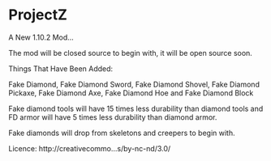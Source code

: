 ProjectZ
========

A New 1.10.2 Mod...

The mod will be closed source to begin with, it will be open source soon.

Things That Have Been Added:

Fake Diamond, Fake Diamond Sword, Fake Diamond Shovel, Fake Diamond Pickaxe, Fake Diamond Axe, Fake Diamond Hoe and
Fake Diamond Block

Fake diamond tools will have 15 times less durability than diamond tools and FD armor will have 5 times less durability
than diamond armor.

Fake diamonds will drop from skeletons and creepers to begin with. 

Licence:
http://creativecommo...s/by-nc-nd/3.0/